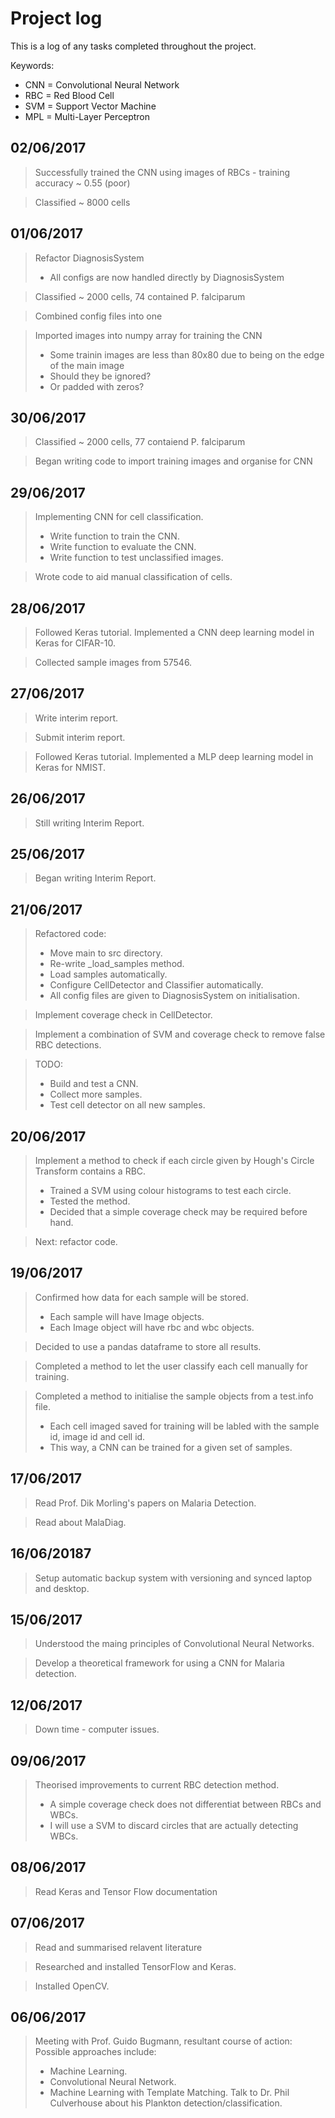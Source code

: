 # Project log

This is a log of any tasks completed throughout the project.

Keywords:
* CNN = Convolutional Neural Network
* RBC = Red Blood Cell
* SVM = Support Vector Machine
* MPL = Multi-Layer Perceptron

02/06/2017
----------

> Successfully trained the CNN using images of RBCs - training accuracy ~ 0.55 (poor)

> Classified ~ 8000 cells

01/06/2017
----------

> Refactor DiagnosisSystem
> * All configs are now handled directly by DiagnosisSystem

> Classified ~ 2000 cells, 74 contained P. falciparum

> Combined config files into one

> Imported images into numpy array for training the CNN
> * Some trainin images are less than 80x80 due to being on the edge of the main image
> * Should they be ignored?
> * Or padded with zeros?

30/06/2017
----------

> Classified ~ 2000 cells, 77 contaiend P. falciparum

> Began writing code to import training images and organise for CNN

29/06/2017
----------

> Implementing CNN for cell classification. 
> * Write function to train the CNN.
> * Write function to evaluate the CNN.
> * Write function to test unclassified images.

> Wrote code to aid manual classification of cells.

28/06/2017
----------

> Followed Keras tutorial.
> Implemented a CNN deep learning model in Keras for CIFAR-10.

> Collected sample images from 57546.


27/06/2017
----------
> Write interim report.

> Submit interim report.

> Followed Keras tutorial.
> Implemented a MLP deep learning model in Keras for NMIST.

26/06/2017
----------
> Still writing Interim Report.

25/06/2017
----------
> Began writing Interim Report.

21/06/2017
----------
> Refactored code:
> * Move main to src directory.
> * Re-write _load_samples method.
> * Load samples automatically.
> * Configure CellDetector and Classifier automatically.
> * All config files are given to DiagnosisSystem on initialisation.

> Implement coverage check in CellDetector.

> Implement a combination of SVM and coverage check to remove false RBC detections. 

> TODO: 
> * Build and test a CNN.
> * Collect more samples.
> * Test cell detector on all new samples. 

20/06/2017
----------
> Implement a method to check if each circle given by Hough's Circle Transform contains a RBC.
> * Trained a SVM using colour histograms to test each circle.
> * Tested the method.
> * Decided that a simple coverage check may be required before hand.

> Next: refactor code. 

19/06/2017
----------
> Confirmed how data for each sample will be stored.
> * Each sample will have Image objects.
> * Each Image object will have rbc and wbc objects.

> Decided to use a pandas dataframe to store all results.

> Completed a method to let the user classify each cell manually for training.

> Completed a method to initialise the sample objects from a test.info file.
> * Each cell imaged saved for training will be labled with the sample id, image id and cell id.
> * This way, a CNN can be trained for a given set of samples.

17/06/2017
----------
> Read Prof. Dik Morling's papers on Malaria Detection.

> Read about MalaDiag.

16/06/20187
-----------
> Setup automatic backup system with versioning and synced laptop and desktop. 

15/06/2017
----------
> Understood the maing principles of Convolutional Neural Networks.

> Develop a theoretical framework for using a CNN for Malaria detection. 

12/06/2017
----------
> Down time - computer issues. 

09/06/2017
----------
> Theorised improvements to current RBC detection method.
> * A simple coverage check does not differentiat between RBCs and WBCs.
> * I will use a SVM to discard circles that are actually detecting WBCs. 

08/06/2017
----------
> Read Keras and Tensor Flow documentation

07/06/2017
----------
> Read and summarised relavent literature

> Researched and installed TensorFlow and Keras.

> Installed OpenCV.

06/06/2017
----------
> Meeting with Prof. Guido Bugmann, resultant course of action:
> Possible approaches include:
> * Machine Learning.
> * Convolutional Neural Network.
> * Machine Learning with Template Matching.
> Talk to Dr. Phil Culverhouse about his Plankton detection/classification. 